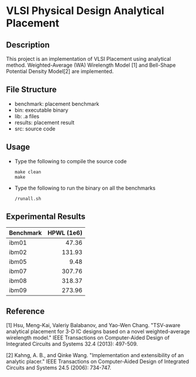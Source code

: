 # VLSI Physical Design Analytical Placement

## Description

This project is an implementation of VLSI Placement using analytical method. Weighted-Average (WA) Wirelength Model [1] and Bell-Shape Potential Density Model[2] are implemented.

## File Structure

- benchmark: placement benchmark
- bin: executable binary
- lib: .a files
- results: placement result
- src: source code

## Usage

- Type the following to compile the source code
    ```
    make clean
    make
    ```

- Type the following to run the binary on all the benchmarks
    ```
    /runall.sh
    ```

## Experimental Results

| Benchmark | HPWL (1e6) |
|:---  | ---: |
| ibm01  | 47.36 |
| ibm02  | 131.93 |
| ibm05  | 9.48 |
| ibm07  | 307.76 |
| ibm08  | 318.37 |
| ibm09  | 273.96 |

## Reference

[1] Hsu, Meng-Kai, Valeriy Balabanov, and Yao-Wen Chang. "TSV-aware analytical placement for 3-D IC designs based on a novel weighted-average wirelength model." IEEE Transactions on Computer-Aided Design of Integrated Circuits and Systems 32.4 (2013): 497-509.

[2] Kahng, A. B., and Qinke Wang. "Implementation and extensibility of an analytic placer." IEEE Transactions on Computer-Aided Design of Integrated Circuits and Systems 24.5 (2006): 734-747.